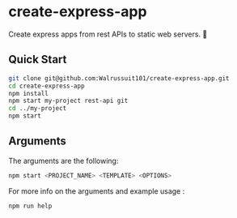 # create-express-app

Create express apps from rest APIs to static web servers. :rocket:

## Quick Start

```sh
git clone git@github.com:Walrussuit101/create-express-app.git
cd create-express-app
npm install
npm start my-project rest-api git
cd ../my-project
npm start
```

## Arguments

The arguments are the following:<br/>

```sh
npm start <PROJECT_NAME> <TEMPLATE> <OPTIONS>
```

For more info on the arguments and example usage :<br/>

```sh
npm run help
```
